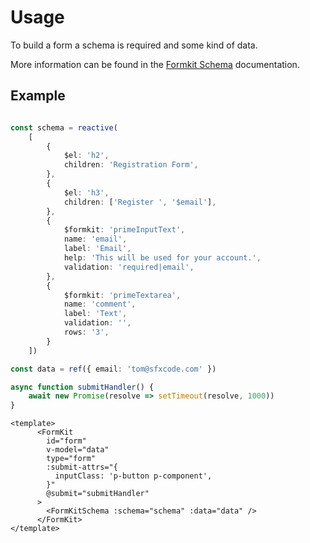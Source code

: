 # Usage

To build a form a schema is required and some kind of data. 

More information can be found in the  [Formkit Schema](https://formkit.com/essentials/schema) documentation.

## Example

```ts

const schema = reactive(
    [
        {
            $el: 'h2',
            children: 'Registration Form',
        },
        {
            $el: 'h3',
            children: ['Register ', '$email'],
        },
        {
            $formkit: 'primeInputText',
            name: 'email',
            label: 'Email',
            help: 'This will be used for your account.',
            validation: 'required|email',
        },
        {
            $formkit: 'primeTextarea',
            name: 'comment',
            label: 'Text',
            validation: '',
            rows: '3',
        }
    ])

const data = ref({ email: 'tom@sfxcode.com' })

async function submitHandler() {
    await new Promise(resolve => setTimeout(resolve, 1000))
}
```

```vue
<template>
      <FormKit
        id="form"
        v-model="data"
        type="form"
        :submit-attrs="{
          inputClass: 'p-button p-component',
        }"
        @submit="submitHandler"
      >
        <FormKitSchema :schema="schema" :data="data" />
      </FormKit>
</template>
```
